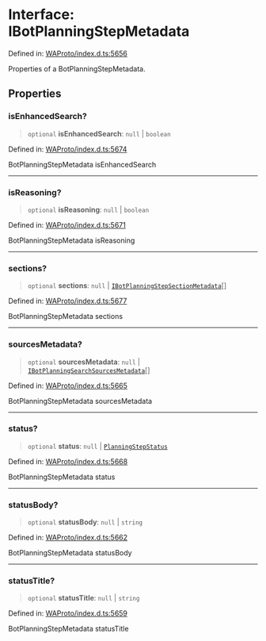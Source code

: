 # Interface: IBotPlanningStepMetadata

Defined in: [WAProto/index.d.ts:5656](https://github.com/Fokusdotid/bail/blob/a029a4f9908cd3806112e8438f5a31dda1376b84/WAProto/index.d.ts#L5656)

Properties of a BotPlanningStepMetadata.

## Properties

### isEnhancedSearch?

> `optional` **isEnhancedSearch**: `null` \| `boolean`

Defined in: [WAProto/index.d.ts:5674](https://github.com/Fokusdotid/bail/blob/a029a4f9908cd3806112e8438f5a31dda1376b84/WAProto/index.d.ts#L5674)

BotPlanningStepMetadata isEnhancedSearch

***

### isReasoning?

> `optional` **isReasoning**: `null` \| `boolean`

Defined in: [WAProto/index.d.ts:5671](https://github.com/Fokusdotid/bail/blob/a029a4f9908cd3806112e8438f5a31dda1376b84/WAProto/index.d.ts#L5671)

BotPlanningStepMetadata isReasoning

***

### sections?

> `optional` **sections**: `null` \| [`IBotPlanningStepSectionMetadata`](../namespaces/BotPlanningStepMetadata/interfaces/IBotPlanningStepSectionMetadata.md)[]

Defined in: [WAProto/index.d.ts:5677](https://github.com/Fokusdotid/bail/blob/a029a4f9908cd3806112e8438f5a31dda1376b84/WAProto/index.d.ts#L5677)

BotPlanningStepMetadata sections

***

### sourcesMetadata?

> `optional` **sourcesMetadata**: `null` \| [`IBotPlanningSearchSourcesMetadata`](../namespaces/BotPlanningStepMetadata/interfaces/IBotPlanningSearchSourcesMetadata.md)[]

Defined in: [WAProto/index.d.ts:5665](https://github.com/Fokusdotid/bail/blob/a029a4f9908cd3806112e8438f5a31dda1376b84/WAProto/index.d.ts#L5665)

BotPlanningStepMetadata sourcesMetadata

***

### status?

> `optional` **status**: `null` \| [`PlanningStepStatus`](../namespaces/BotPlanningStepMetadata/enumerations/PlanningStepStatus.md)

Defined in: [WAProto/index.d.ts:5668](https://github.com/Fokusdotid/bail/blob/a029a4f9908cd3806112e8438f5a31dda1376b84/WAProto/index.d.ts#L5668)

BotPlanningStepMetadata status

***

### statusBody?

> `optional` **statusBody**: `null` \| `string`

Defined in: [WAProto/index.d.ts:5662](https://github.com/Fokusdotid/bail/blob/a029a4f9908cd3806112e8438f5a31dda1376b84/WAProto/index.d.ts#L5662)

BotPlanningStepMetadata statusBody

***

### statusTitle?

> `optional` **statusTitle**: `null` \| `string`

Defined in: [WAProto/index.d.ts:5659](https://github.com/Fokusdotid/bail/blob/a029a4f9908cd3806112e8438f5a31dda1376b84/WAProto/index.d.ts#L5659)

BotPlanningStepMetadata statusTitle
